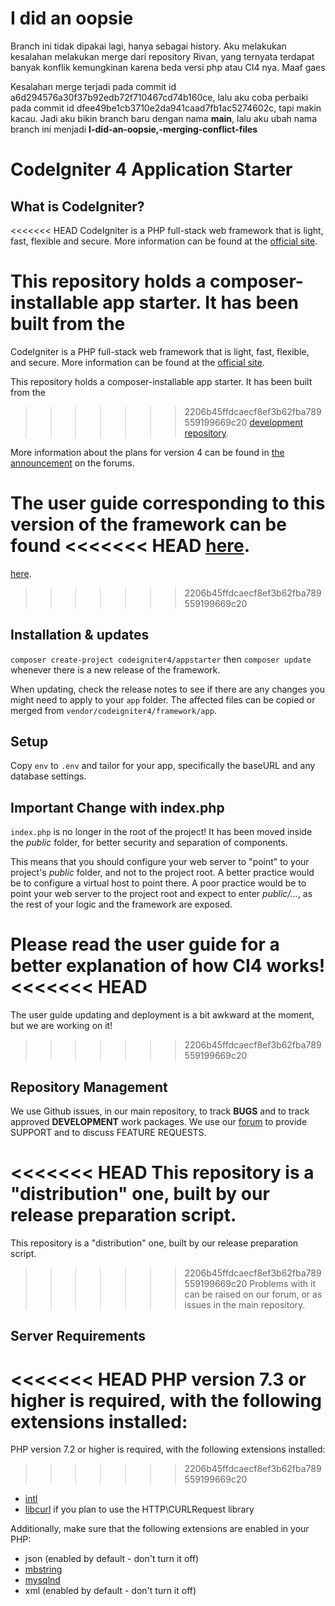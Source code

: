 # I did an oopsie
Branch ini tidak dipakai lagi, hanya sebagai history.
Aku melakukan kesalahan melakukan merge dari repository Rivan, yang ternyata terdapat banyak konflik kemungkinan karena beda versi php atau CI4 nya. Maaf gaes

Kesalahan merge terjadi pada commit id a6d294576a30f37b92edb72f710467cd74b160ce, lalu aku coba perbaiki pada commit id dfee49be1cb3710e2da941caad7fb1ac5274602c, tapi makin kacau. 
Jadi aku bikin branch baru dengan nama **main**, lalu aku ubah nama branch ini menjadi **I-did-an-oopsie,-merging-conflict-files**


# CodeIgniter 4 Application Starter

## What is CodeIgniter?

<<<<<<< HEAD
CodeIgniter is a PHP full-stack web framework that is light, fast, flexible and secure.
More information can be found at the [official site](http://codeigniter.com).

This repository holds a composer-installable app starter.
It has been built from the
=======
CodeIgniter is a PHP full-stack web framework that is light, fast, flexible, and secure. 
More information can be found at the [official site](http://codeigniter.com).

This repository holds a composer-installable app starter.
It has been built from the 
>>>>>>> 2206b45ffdcaecf8ef3b62fba789559199669c20
[development repository](https://github.com/codeigniter4/CodeIgniter4).

More information about the plans for version 4 can be found in [the announcement](http://forum.codeigniter.com/thread-62615.html) on the forums.

The user guide corresponding to this version of the framework can be found
<<<<<<< HEAD
[here](https://codeigniter4.github.io/userguide/).
=======
[here](https://codeigniter4.github.io/userguide/). 
>>>>>>> 2206b45ffdcaecf8ef3b62fba789559199669c20

## Installation & updates

`composer create-project codeigniter4/appstarter` then `composer update` whenever
there is a new release of the framework.

When updating, check the release notes to see if there are any changes you might need to apply
to your `app` folder. The affected files can be copied or merged from
`vendor/codeigniter4/framework/app`.

## Setup

Copy `env` to `.env` and tailor for your app, specifically the baseURL
and any database settings.

## Important Change with index.php

`index.php` is no longer in the root of the project! It has been moved inside the *public* folder,
for better security and separation of components.

This means that you should configure your web server to "point" to your project's *public* folder, and
not to the project root. A better practice would be to configure a virtual host to point there. A poor practice would be to point your web server to the project root and expect to enter *public/...*, as the rest of your logic and the
framework are exposed.

**Please** read the user guide for a better explanation of how CI4 works!
<<<<<<< HEAD
=======
The user guide updating and deployment is a bit awkward at the moment, but we are working on it!
>>>>>>> 2206b45ffdcaecf8ef3b62fba789559199669c20

## Repository Management

We use Github issues, in our main repository, to track **BUGS** and to track approved **DEVELOPMENT** work packages.
We use our [forum](http://forum.codeigniter.com) to provide SUPPORT and to discuss
FEATURE REQUESTS.

<<<<<<< HEAD
This repository is a "distribution" one, built by our release preparation script.
=======
This repository is a "distribution" one, built by our release preparation script. 
>>>>>>> 2206b45ffdcaecf8ef3b62fba789559199669c20
Problems with it can be raised on our forum, or as issues in the main repository.

## Server Requirements

<<<<<<< HEAD
PHP version 7.3 or higher is required, with the following extensions installed:
=======
PHP version 7.2 or higher is required, with the following extensions installed: 
>>>>>>> 2206b45ffdcaecf8ef3b62fba789559199669c20

- [intl](http://php.net/manual/en/intl.requirements.php)
- [libcurl](http://php.net/manual/en/curl.requirements.php) if you plan to use the HTTP\CURLRequest library

Additionally, make sure that the following extensions are enabled in your PHP:

- json (enabled by default - don't turn it off)
- [mbstring](http://php.net/manual/en/mbstring.installation.php)
- [mysqlnd](http://php.net/manual/en/mysqlnd.install.php)
- xml (enabled by default - don't turn it off)
